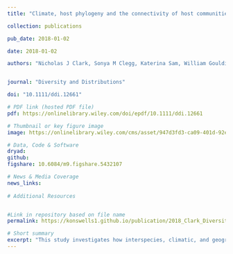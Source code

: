 ```yaml
---
title: "Climate, host phylogeny and the connectivity of host communities govern regional parasite assembly"

collection: publications

pub_date: 2018-01-02

date: 2018-01-02 

authors: "Nicholas J Clark, Sonya M Clegg, Katerina Sam, William Goulding, Bonny Koane, **Konstans Wells**"


journal: "Diversity and Distributions"

doi: "10.1111/ddi.12661"

# PDF link (hosted PDF file)
pdf: https://onlinelibrary.wiley.com/doi/epdf/10.1111/ddi.12661

# Thumbnail or key figure image
image: https://onlinelibrary.wiley.com/cms/asset/947d3fd3-ca09-401d-92eb-b861081dd866/ddi12661-fig-0002-m.png

# Data, Code & Software
dryad: 
github:
figshare: 10.6084/m9.figshare.5432107

# News & Media Coverage
news_links:
     
# Additional Resources


#Link in repository based on file name
permalink: https://konswells1.github.io/publication/2018_Clark_DiversityDistributions  

# Short summary
excerpt: "This study investigates how interspecies, climatic, and geographic barriers influence the assembly and invasion potential of avian blood parasite communities across 29 bioregions in Australasia and Oceania. Using data from over 10,000 host individuals and hierarchical modeling, the work reveals that parasite community composition is shaped by host phylogenetic distinctiveness and community connectivity, with more locally distinct parasites found in hosts that are themselves phylogenetically unique. Parasite turnover is jointly influenced by host turnover, climate similarity, and geographic distance. These findings suggest that host dispersal and community structure play key roles in limiting or facilitating parasite establishment, and that shifting host ranges may increasingly erode these barriers, promoting future parasite invasions."
---
```

